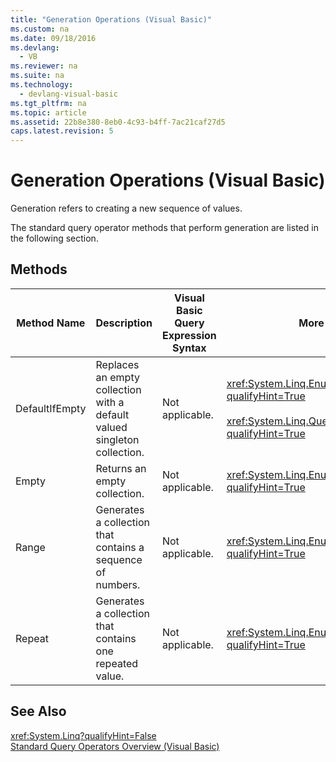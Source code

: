 ```yaml
---
title: "Generation Operations (Visual Basic)"
ms.custom: na
ms.date: 09/18/2016
ms.devlang: 
  - VB
ms.reviewer: na
ms.suite: na
ms.technology: 
  - devlang-visual-basic
ms.tgt_pltfrm: na
ms.topic: article
ms.assetid: 22b8e380-8eb0-4c93-b4ff-7ac21caf27d5
caps.latest.revision: 5
---
```

# Generation Operations (Visual Basic)
Generation refers to creating a new sequence of values.  
  
 The standard query operator methods that perform generation are listed in the following section.  
  
## Methods  
  
|Method Name|Description|Visual Basic Query Expression Syntax|More Information|  
|-----------------|-----------------|------------------------------------------|----------------------|  
|DefaultIfEmpty|Replaces an empty collection with a default valued singleton collection.|Not applicable.|<xref:System.Linq.Enumerable.DefaultIfEmpty``1?qualifyHint=True><br /><br /> <xref:System.Linq.Queryable.DefaultIfEmpty``1?qualifyHint=True>|  
|Empty|Returns an empty collection.|Not applicable.|<xref:System.Linq.Enumerable.Empty``1?qualifyHint=True>|  
|Range|Generates a collection that contains a sequence of numbers.|Not applicable.|<xref:System.Linq.Enumerable.Range?qualifyHint=True>|  
|Repeat|Generates a collection that contains one repeated value.|Not applicable.|<xref:System.Linq.Enumerable.Repeat``1?qualifyHint=True>|  
  
## See Also  
 <xref:System.Linq?qualifyHint=False>   
 [Standard Query Operators Overview (Visual Basic)](../Topic/Standard%20Query%20Operators%20Overview%20\(Visual%20Basic\).md)